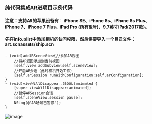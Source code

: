 
### 纯代码集成AR进项目示例代码
#### 注意：支持AR的苹果设备有： iPhone SE、iPhone 6s、iPhone 6s Plus、iPhone 7、iPhone 7 Plus、iPad Pro (所有型号)、9.7英寸iPad(2017款)。

#### 先在info.plist中添加相机的访问权限，然后需要导入一个目录文件：art.scnassets/ship.scn

```
- (void)addARSceneView{//添加AR视图
    //将AR视图添加到当前视图
    [self.view addSubview:self.sceneView];
    //开启AR会话（此时相机开始工作）
    [self.arSession runWithConfiguration:self.arConfiguration];
}
- (void)viewWillDisappear:(BOOL)animated {
    [super viewWillDisappear:animated];
    //暂停ARSession会话
    [self.sceneView.session pause];
    NSLog(@"AR场景已暂停");
}

```

![image](https://github.com/biyu6/ARTest01/blob/master/ARShowHow.png)
